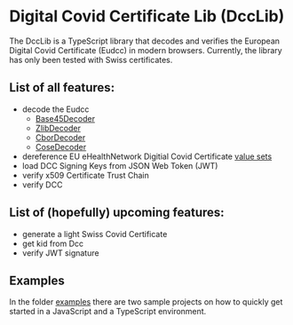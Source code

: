 # Digital Covid Certificate Lib (DccLib)
The DccLib is a TypeScript library that decodes and verifies the European Digital Covid Certificate (Eudcc) in modern browsers.
Currently, the library has only been tested with Swiss certificates.


## List of all features:

- decode the Eudcc 
    - [Base45Decoder](./src/decoder/Base45Decoder.ts)
    - [ZlibDecoder](./src/decoder/ZlibDecoder.ts)
    - [CborDecoder](./src/decoder/CborDecoder.ts)
    - [CoseDecoder](./src/decoder/CoseDecoder.ts)
- dereference EU eHealthNetwork Digitial Covid Certificate [value sets](https://github.com/ehn-dcc-development/ehn-dcc-valuesets)
- load DCC Signing Keys from JSON Web Token (JWT)
- verify x509 Certificate Trust Chain
- verify DCC 

## List of (hopefully) upcoming features:

- generate a light Swiss Covid Certificate
- get kid from Dcc
- verify JWT signature


## Examples
In the folder [examples](./examples) there are two sample projects on how to quickly get started in a JavaScript 
 and a TypeScript environment.
